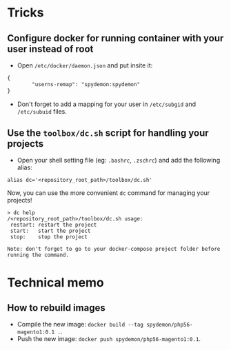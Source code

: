 # Tricks
## Configure docker for running container with your user instead of root

* Open `/etc/docker/daemon.json` and put insite it:

```txt
{
		"userns-remap": "spydemon:spydemon"
}
```

* Don't forget to add a mapping for your user in `/etc/subgid` and `/etc/subuid` files.

## Use the `toolbox/dc.sh` script for handling your projects

* Open your shell setting file (eg: `.bashrc`, `.zschrc`) and add the following alias:

```shell script
alias dc='<repository_root_path>/toolbox/dc.sh'
```

Now, you can use the more convenient `dc` command for managing your projects!

```text
> dc help
/<repository_root_path>/toolbox/dc.sh usage:
 restart: restart the project
 start:   start the project
 stop:    stop the project

Note: don't forget to go to your docker-compose project folder before running the command.
```

# Technical memo
## How to rebuild images

* Compile the new image: `docker build --tag spydemon/php56-magento1:0.1 .`.
* Push the new image: `docker push spydemon/php56-magento1:0.1`.

